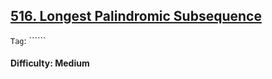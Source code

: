 ## [516. Longest Palindromic Subsequence](https://leetcode.com/problems/longest-palindromic-subsequence/)

```Tag```: ``````

#### Difficulty: Medium

